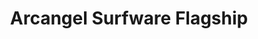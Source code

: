 ---
ee_id_thing: '4396'
site: '1'
type: '2'
inv_num: 2017-062
add_credit:
url: 2017-062-arcangel-surfware-flagship
title: Arcangel Surfware Flagship
year: '2018'
display_year: '2018'
medium: Flagship store
dims: 32 sq meters
pitch: Flagship store. Ran 4 2 years in my home of Stavanger, Norway(!!!!). Thx 2
  all who stopped by.
ps:
live_url:
youtube:
related_code:
imgs: flagship-2017-062-database-jih--YsOT.jpg,flagship-2017-062-database-jih--4tEb.jpg,flagship-2017-062-database-jih--d87z.jpg,flagship-2017-062-database-jih--8Fus.jpg,flagship-2017-062-database-jih--eObU.jpg,flagship-2017-062-database-jih--GhMO.jpg,flagship-2017-062-database-jih--hjqV.jpg,flagship-2017-062-database-jih--rrqI.jpg,flagship-2017-062-database-jih--Kq09.jpg
subheading:
download:
commission:
related:
layout: things-i-made
---
